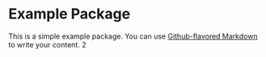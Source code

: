 # Example Package

This is a simple example package. You can use
[Github-flavored Markdown](https://guides.github.com/features/mastering-markdown/)
to write your content.
2